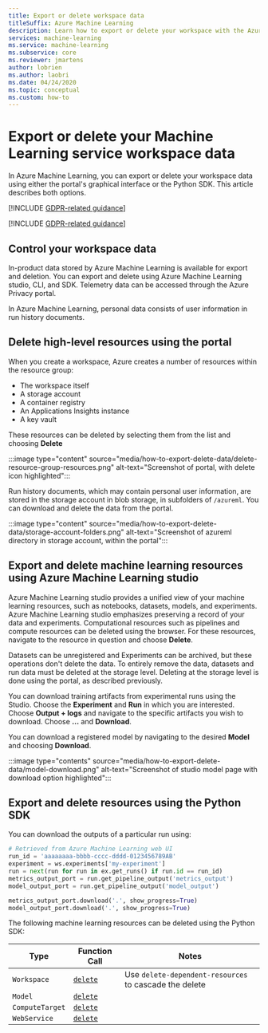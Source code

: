 ```yaml
---
title: Export or delete workspace data
titleSuffix: Azure Machine Learning
description: Learn how to export or delete your workspace with the Azure Machine Learning studio, CLI, SDK, and authenticated REST APIs.
services: machine-learning
ms.service: machine-learning
ms.subservice: core
ms.reviewer: jmartens
author: lobrien
ms.author: laobri
ms.date: 04/24/2020
ms.topic: conceptual
ms.custom: how-to
---
```

# Export or delete your Machine Learning service workspace data



In Azure Machine Learning, you can export or delete your workspace data using either the portal's graphical interface or the Python SDK. This article describes both options.

[!INCLUDE [GDPR-related guidance](../../includes/gdpr-dsr-and-stp-note.md)]

[!INCLUDE [GDPR-related guidance](../../includes/gdpr-intro-sentence.md)]

## Control your workspace data

In-product data stored by Azure Machine Learning is available for export and deletion. You can export and delete using Azure Machine Learning studio, CLI, and SDK. Telemetry data can be accessed through the Azure Privacy portal. 

In Azure Machine Learning, personal data consists of user information in run history documents. 

## Delete high-level resources using the portal

When you create a workspace, Azure creates a number of resources within the resource group:

- The workspace itself
- A storage account
- A container registry
- An Applications Insights instance
- A key vault

These resources can be deleted by selecting them from the list and choosing **Delete** 

:::image type="content" source="media/how-to-export-delete-data/delete-resource-group-resources.png" alt-text="Screenshot of portal, with delete icon highlighted":::

Run history documents, which may contain personal user information, are stored in the storage account in blob storage, in subfolders of `/azureml`. You can download and delete the data from the portal.

:::image type="content" source="media/how-to-export-delete-data/storage-account-folders.png" alt-text="Screenshot of azureml directory in storage account, within the portal":::

## Export and delete machine learning resources using Azure Machine Learning studio

Azure Machine Learning studio provides a unified view of your machine learning resources, such as notebooks, datasets, models, and experiments. Azure Machine Learning studio emphasizes preserving a record of your data and experiments. Computational resources such as pipelines and compute resources can be deleted using the browser. For these resources, navigate to the resource in question and choose **Delete**. 

Datasets can be unregistered and Experiments can be archived, but these operations don't delete the data. To entirely remove the data, datasets and run data must be deleted at the storage level. Deleting at the storage level is done using the portal, as described previously.

You can download training artifacts from experimental runs using the Studio. Choose the **Experiment** and **Run** in which you are interested. Choose **Output + logs** and navigate to the specific artifacts you wish to download. Choose **...** and **Download**.

You can download a registered model by navigating to the desired **Model** and choosing **Download**. 

:::image type="contents" source="media/how-to-export-delete-data/model-download.png" alt-text="Screenshot of studio model page with download option highlighted":::

## Export and delete resources using the Python SDK

You can download the outputs of a particular run using: 

```python
# Retrieved from Azure Machine Learning web UI
run_id = 'aaaaaaaa-bbbb-cccc-dddd-0123456789AB'
experiment = ws.experiments['my-experiment']
run = next(run for run in ex.get_runs() if run.id == run_id)
metrics_output_port = run.get_pipeline_output('metrics_output')
model_output_port = run.get_pipeline_output('model_output')

metrics_output_port.download('.', show_progress=True)
model_output_port.download('.', show_progress=True)
```

The following machine learning resources can be deleted using the Python SDK: 

| Type | Function Call | Notes | 
| --- | --- | --- |
| `Workspace` | [`delete`](/python/api/azureml-core/azureml.core.workspace.workspace?preserve-view=true&view=azure-ml-py#&preserve-view=truedelete-delete-dependent-resources-false--no-wait-false-) | Use `delete-dependent-resources` to cascade the delete |
| `Model` | [`delete`](/python/api/azureml-core/azureml.core.model%28class%29?preserve-view=true&view=azure-ml-py#&preserve-view=truedelete--) | | 
| `ComputeTarget` | [`delete`](/python/api/azureml-core/azureml.core.computetarget?preserve-view=true&view=azure-ml-py#&preserve-view=truedelete--) | |
| `WebService` | [`delete`](/python/api/azureml-core/azureml.core.webservice%28class%29?preserve-view=true&view=azure-ml-py) | |